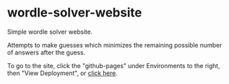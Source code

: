 # wordle-solver-website

Simple wordle solver website.

Attempts to make guesses which minimizes the remaining possible number of answers after the guess. 

To go to the site, click the "github-pages" under Environments to the right, then "View Deployment", or [click here](https://yellowly.github.io/rust-solver-website/).

